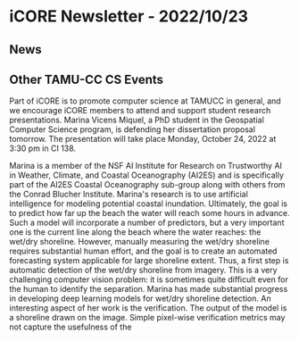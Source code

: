 # iCORE Newsletter - 2022/10/23

## News




## Other TAMU-CC CS Events

Part of iCORE is to promote computer science at TAMUCC in general, and we encourage iCORE members to attend and support student research presentations. Marina Vicens Miquel, a PhD student in the Geospatial Computer Science program, is defending her dissertation proposal tomorrow.
The presentation will take place Monday, October 24, 2022 at 3:30 pm in CI 138.  

Marina is a member of the NSF AI Institute for Research on Trustworthy AI in Weather, Climate, and Coastal Oceanography (AI2ES) and is specifically part of the AI2ES Coastal Oceanography sub-group along with others from the Conrad Blucher Institute. Marina's research is to use artificial intelligence for modeling potential coastal inundation. Ultimately, the goal is to predict how far up the beach the water will reach some hours in advance. Such a model will incorporate a number of predictors, but a very important one is the current line along the beach where the water reaches: the wet/dry shoreline. However, manually measuring the wet/dry shoreline requires substantial human effort, and the goal is to create an automated forecasting system applicable for large shoreline extent. Thus, a first step is automatic detection of the wet/dry shoreline from imagery. This is a very challenging computer vision problem: it is sometimes quite difficult even for the human to identify the separation. Marina has made substantial progress in developing deep learning models for wet/dry shoreline detection. An interesting aspect of her work is the verification. The output of the model is a shoreline drawn on the image. Simple pixel-wise verification metrics may not capture the usefulness of the 

